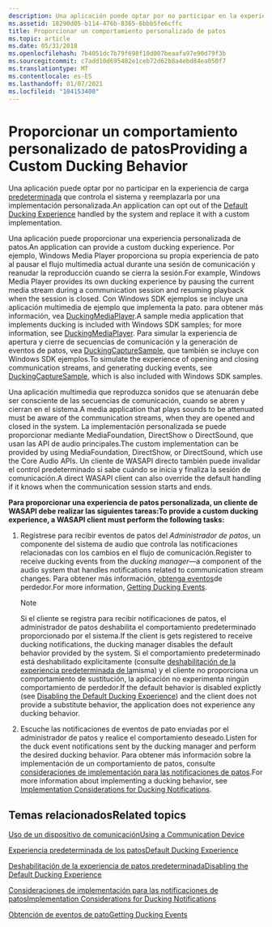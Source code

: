 ```yaml
---
description: Una aplicación puede optar por no participar en la experiencia de carga predeterminada que controla el sistema y reemplazarla por una implementación personalizada.
ms.assetid: 18290d05-b114-476b-8365-6bbb5fe6cffc
title: Proporcionar un comportamiento personalizado de patos
ms.topic: article
ms.date: 05/31/2018
ms.openlocfilehash: 7b4051dc7b79f698f10d007beaafa97e90d79f3b
ms.sourcegitcommit: c7add10d695482e1ceb72d62b8a4ebd84ea050f7
ms.translationtype: MT
ms.contentlocale: es-ES
ms.lasthandoff: 01/07/2021
ms.locfileid: "104153400"
---
```

# <a name="providing-a-custom-ducking-behavior"></a><span data-ttu-id="217e4-103">Proporcionar un comportamiento personalizado de patos</span><span class="sxs-lookup"><span data-stu-id="217e4-103">Providing a Custom Ducking Behavior</span></span>

<span data-ttu-id="217e4-104">Una aplicación puede optar por no participar en la experiencia de carga [predeterminada](stream-attenuation.md) que controla el sistema y reemplazarla por una implementación personalizada.</span><span class="sxs-lookup"><span data-stu-id="217e4-104">An application can opt out of the [Default Ducking Experience](stream-attenuation.md) handled by the system and replace it with a custom implementation.</span></span>

<span data-ttu-id="217e4-105">Una aplicación puede proporcionar una experiencia personalizada de patos.</span><span class="sxs-lookup"><span data-stu-id="217e4-105">An application can provide a custom ducking experience.</span></span> <span data-ttu-id="217e4-106">Por ejemplo, Windows Media Player proporciona su propia experiencia de pato al pausar el flujo multimedia actual durante una sesión de comunicación y reanudar la reproducción cuando se cierra la sesión.</span><span class="sxs-lookup"><span data-stu-id="217e4-106">For example, Windows Media Player provides its own ducking experience by pausing the current media stream during a communication session and resuming playback when the session is closed.</span></span> <span data-ttu-id="217e4-107">Con Windows SDK ejemplos se incluye una aplicación multimedia de ejemplo que implementa la pato. para obtener más información, vea [DuckingMediaPlayer](duckingmediaplayer.md).</span><span class="sxs-lookup"><span data-stu-id="217e4-107">A sample media application that implements ducking is included with Windows SDK samples; for more information, see [DuckingMediaPlayer](duckingmediaplayer.md).</span></span> <span data-ttu-id="217e4-108">Para simular la experiencia de apertura y cierre de secuencias de comunicación y la generación de eventos de patos, vea [DuckingCaptureSample](duckingcapturesample.md), que también se incluye con Windows SDK ejemplos.</span><span class="sxs-lookup"><span data-stu-id="217e4-108">To simulate the experience of opening and closing communication streams, and generating ducking events, see [DuckingCaptureSample](duckingcapturesample.md), which is also included with Windows SDK samples.</span></span>

<span data-ttu-id="217e4-109">Una aplicación multimedia que reproduzca sonidos que se atenuarán debe ser consciente de las secuencias de comunicación, cuando se abren y cierran en el sistema.</span><span class="sxs-lookup"><span data-stu-id="217e4-109">A media application that plays sounds to be attenuated must be aware of the communication streams, when they are opened and closed in the system.</span></span> <span data-ttu-id="217e4-110">La implementación personalizada se puede proporcionar mediante MediaFoundation, DirectShow o DirectSound, que usan las API de audio principales.</span><span class="sxs-lookup"><span data-stu-id="217e4-110">The custom implementation can be provided by using MediaFoundation, DirectShow, or DirectSound, which use the Core Audio APIs.</span></span> <span data-ttu-id="217e4-111">Un cliente de WASAPI directo también puede invalidar el control predeterminado si sabe cuándo se inicia y finaliza la sesión de comunicación.</span><span class="sxs-lookup"><span data-stu-id="217e4-111">A direct WASAPI client can also override the default handling if it knows when the communication session starts and ends.</span></span>

<span data-ttu-id="217e4-112">**Para proporcionar una experiencia de patos personalizada, un cliente de WASAPI debe realizar las siguientes tareas:**</span><span class="sxs-lookup"><span data-stu-id="217e4-112">**To provide a custom ducking experience, a WASAPI client must perform the following tasks:**</span></span>

1.  <span data-ttu-id="217e4-113">Regístrese para recibir eventos de patos del *Administrador de patos*, un componente del sistema de audio que controla las notificaciones relacionadas con los cambios en el flujo de comunicación.</span><span class="sxs-lookup"><span data-stu-id="217e4-113">Register to receive ducking events from the *ducking manager*—a component of the audio system that handles notifications related to communication stream changes.</span></span> <span data-ttu-id="217e4-114">Para obtener más información, [obtenga eventos](handling-audio-ducking-events-from-communication-devices.md)de perdedor.</span><span class="sxs-lookup"><span data-stu-id="217e4-114">For more information, [Getting Ducking Events](handling-audio-ducking-events-from-communication-devices.md).</span></span>
    > [!Note]  
    > <span data-ttu-id="217e4-115">Si el cliente se registra para recibir notificaciones de patos, el administrador de patos deshabilita el comportamiento predeterminado proporcionado por el sistema.</span><span class="sxs-lookup"><span data-stu-id="217e4-115">If the client is gets registered to receive ducking notifications, the ducking manager disables the default behavior provided by the system.</span></span> <span data-ttu-id="217e4-116">Si el comportamiento predeterminado está deshabilitado explícitamente (consulte [deshabilitación de la experiencia predeterminada de la](disabling-the-ducking-experience.md)misma) y el cliente no proporciona un comportamiento de sustitución, la aplicación no experimenta ningún comportamiento de perdedor.</span><span class="sxs-lookup"><span data-stu-id="217e4-116">If the default behavior is disabled explictly (see [Disabling the Default Ducking Experience](disabling-the-ducking-experience.md)) and the client does not provide a substitute behavior, the application does not experience any ducking behavior.</span></span>

     

2.  <span data-ttu-id="217e4-117">Escuche las notificaciones de eventos de pato enviadas por el administrador de patos y realice el comportamiento deseado.</span><span class="sxs-lookup"><span data-stu-id="217e4-117">Listen for the duck event notifications sent by the ducking manager and perform the desired ducking behavior.</span></span> <span data-ttu-id="217e4-118">Para obtener más información sobre la implementación de un comportamiento de patos, consulte [consideraciones de implementación para las notificaciones de patos](handling-audio-ducking-events-from-communication-devices.md).</span><span class="sxs-lookup"><span data-stu-id="217e4-118">For more information about implementing a ducking behavior, see [Implementation Considerations for Ducking Notifications](handling-audio-ducking-events-from-communication-devices.md).</span></span>

## <a name="related-topics"></a><span data-ttu-id="217e4-119">Temas relacionados</span><span class="sxs-lookup"><span data-stu-id="217e4-119">Related topics</span></span>

<dl> <dt>

[<span data-ttu-id="217e4-120">Uso de un dispositivo de comunicación</span><span class="sxs-lookup"><span data-stu-id="217e4-120">Using a Communication Device</span></span>](using-the-communication-device.md)
</dt> <dt>

[<span data-ttu-id="217e4-121">Experiencia predeterminada de los patos</span><span class="sxs-lookup"><span data-stu-id="217e4-121">Default Ducking Experience</span></span>](stream-attenuation.md)
</dt> <dt>

[<span data-ttu-id="217e4-122">Deshabilitación de la experiencia de patos predeterminada</span><span class="sxs-lookup"><span data-stu-id="217e4-122">Disabling the Default Ducking Experience</span></span>](disabling-the-ducking-experience.md)
</dt> <dt>

[<span data-ttu-id="217e4-123">Consideraciones de implementación para las notificaciones de patos</span><span class="sxs-lookup"><span data-stu-id="217e4-123">Implementation Considerations for Ducking Notifications</span></span>](handling-audio-ducking-events-from-communication-devices.md)
</dt> <dt>

[<span data-ttu-id="217e4-124">Obtención de eventos de pato</span><span class="sxs-lookup"><span data-stu-id="217e4-124">Getting Ducking Events</span></span>](getting-ducking-events-from-a-communication-device.md)
</dt> </dl>

 

 



